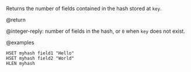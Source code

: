Returns the number of fields contained in the hash stored at `key`.

@return

@integer-reply: number of fields in the hash, or `0` when `key` does not exist.

@examples

```cli
HSET myhash field1 "Hello"
HSET myhash field2 "World"
HLEN myhash
```
